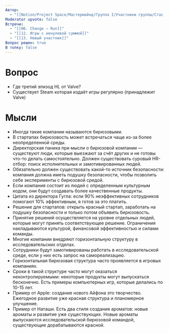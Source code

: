 ```yaml
---
Автор:
  - "[[Notion/Project Space/Мастермайнд/Группа I/Участники группы/Стас Харламов/Стас Харламов\\|Стас Харламов]]"
Moderator upvote: false
Встречи:
  - "[[06. Change — Run]]"
  - "[[12. Игры с ненулевой суммой]]"
  - "[[13. Новый участник]]"
Вопрос решен: true
В топку: false
---
```

# Вопрос

- Где третий эпизод HL от Valve?
- Существует Steam которая издаёт игры регулярно (принадлежит Valve)

# Мысли

- Иногда такие компании называются бирюзовыми.
- В стартапах бирюзовость может встречаться чаще из-за более неопределенной среды.
- Директорская паника при мысли о бирюзовой компании — существуют люди, которые выезжают за счёт других и не готовы что-то делать самостоятельно. Должен существовать суровый HR-отбор: поиск исполнительных и замотивированных людей.
- Обязательно должен существовать какой-то источник безопасности: компания должна иметь подушку безопасности, чтобы позволить себе эксперименты с бирюзовой средой.
- Если компания состоит из людей с определенным культурным кодом, они будут создавать более качественные продукты.
- Цитата из директора Гугла: если 90% неэффективных сотрудников помогают 10% эффективным, я готов за это платить.
- Решение для стартапов: открыть красный стартап, заработать на подушку безопасности и только потом объявить бирюзовость.
- Принятие решений осуществляется на уровне отдельных людей, которые могут принять соответствующее решение. Ограничения накладываются культурой, финансовой эффективностью и силами команды.
- Многие компании внедряют горизонтальную структуру в исследовательских отделах.
- Сотрудники будут замотивированы работать в исследовательской среде, если у них есть запрос на самореализацию.
- Горизонтальная бирюзовая структура часто проявляется в игровых компаниях.
- Сроки в такой структуре часто могут оказаться неконтролируемыми: некоторые продукты могут выпускаться бесконечно. Есть примеры компьютерных игр, которые делались по 10-15 лет.
- Пример от Apple: создание нового Айфона это творчество. Ежегодное развитие уже красная структура и планомерное улучшение.
- Пример от Наташи. Есть два стиля создания ароматов: новые ароматы и развитие уже существующих. Новые ароматы выпускаются исследовательской бирюзовой командой, существующие дорабатываются красной.